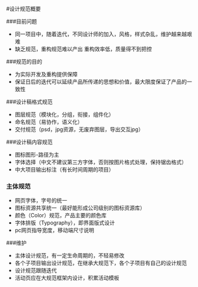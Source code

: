 #设计规范概要

###目前问题
* 同一项目中，随着迭代，不同设计师的加入，风格，样式杂乱，维护越来越艰难 
* 缺乏规范，重构规范难以产出 重构效率低，质量得不到把控

###规范的目的
* 为实际开发及重构提供保障
* 保证日后的迭代可以延续产品所传递的思想和价值，最大限度保证了产品的一致性


###设计稿格式规范
* 图层规范（模块化，分组，衔接，组件化）
* 命名规范（易协作，语义化）
* 交付规范（psd，jpg资源，无废弃图层，导出交互jpg）

###设计稿内容规范
* 图标图形-路径为主
* 字体选择（中文不建议第三方字体，否则按图片格式处理，保持锯齿格式）
* 中大项目输出标注（有长时间周期的项目）

### 主体规范
* 网页字体，字号的统一
* 图标资源共享统一（最好能形成公司级别的图标资源库）
* 颜色（Color）规范，产品主要的颜色库
* 字体排版（Typography），即界面版式设计
* pc网页指导宽度，移动端尺寸说明


###维护
* 主体设计规范，有一定生命周期的，不轻易修改
* 各个子项目输出设计规范，在继承大规范下，各个子项目有自己的设计规范
* 设计规范跟随迭代
* 活动页应在大规范框架内设计，积累活动模板

